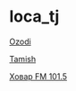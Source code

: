 # loca_tj

[Ozodi](http://rfe-channel-09.akacast.akamaistream.net/7/872/229659/v1/ibb.akacast.akamaistream.net/rfe_channel_09?n=defb650cb4e6603681c5)

[Tamish](https://listen7.myradio24.com/tamish?n=c961953da51f4de76c10)

[Ховар FM 101.5](https://radio.khovar.tj/live?n=21564b98bc41a957fb37)

